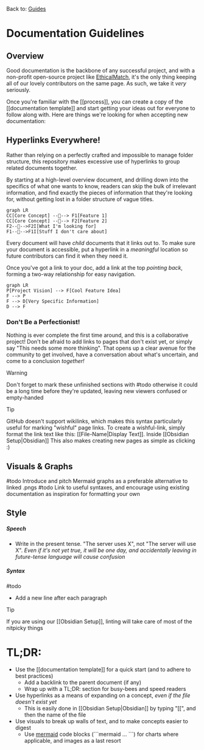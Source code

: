 Back to: [Guides](Guides.md)
# Documentation Guidelines
## Overview
Good documentation is the backbone of any successful project, and with a non-profit open-source project like [EthicalMatch](ATLAS/EthicalMatch%20Docs/README.md), it's the only thing keeping all of our lovely contributors on the same page. As such, we take it *very* seriously.

Once you're familiar with the [[process]], you can create a copy of the [[documentation template]] and start getting your ideas out for everyone to follow along with. Here are things we're looking for when accepting new documentation:

## Hyperlinks Everywhere!
Rather than relying on a perfectly crafted and impossible to manage folder structure, this repository makes excessive use of hyperlinks to group related documents together.

By starting at a high-level overview document, and drilling down into the specifics of what one wants to know, readers can skip the bulk of irrelevant information, and find exactly the pieces of information that they're looking for, without getting lost in a folder structure of vague titles.
```mermaid
graph LR
CC[Core Concept] --🔗--> F1[Feature 1]
CC[Core Concept] --🔗--> F2[Feature 2]
F2--🔗-->F2I[What I'm looking for]
F1--🔗-->F1I[Stuff I don't care about]
```

Every document will have *child* documents that it links out to. To make sure your document is accessible, put a hyperlink in a *meaningful* location so future contributors can find it when they need it.

Once you've got a link to your doc, add a link at the top *pointing back*, forming a two-way relationship for easy navigation.
```mermaid
graph LR
P[Project Vision] --> F[Cool Feature Idea]
F --> P
F --> D[Very Specific Information]
D --> F
```
### Don't Be a Perfectionist!
Nothing is ever complete the first time around, and this is a collaborative project! Don't be afraid to add links to pages that don't exist yet, or simply say "This needs some more thinking". That opens up a clear avenue for the community to get involved, have a conversation about what's uncertain, and come to a conclusion *together!*

> [!Warning]
> Don't forget to mark these unfinished sections with \#todo otherwise it could be a long time before they're updated, leaving new viewers confused or empty-handed

> [!Tip]
> GitHub doesn't support wikilinks, which makes this syntax particularly useful for marking "wishful" page links. To create a wishful-link, simply format the link text like this: \[\[File-Name|Display Text]]. Inside [[Obsidian Setup|Obsidian]] This also makes creating new pages as simple as clicking :)

## Visuals & Graphs
#todo Introduce and pitch Mermaid graphs as a preferable alternative to linked .pngs
#todo Link to useful syntaxes, and encourage using existing documentation as inspiration for formatting your own

## Style
##### Speech
- Write in the present tense. "The server uses X", not "The server will use X". 
	*Even if it's not yet true, it will be one day, and accidentally leaving in future-tense language will cause confusion*
##### Syntax
#todo 
- Add a new line after each paragraph

> [!Tip]
> If you are using our [[Obsidian Setup]], linting will take care of most of the nitpicky things

# TL;DR:
- Use the [[documentation template]] for a quick start (and to adhere to best practices)
	- Add a backlink to the parent document (if any)
	- Wrap up with a TL;DR: section for busy-bees and speed readers
- Use hyperlinks as a means of expanding on a concept, *even if the file doesn't exist yet*
	- This is easily done in [[Obsidian Setup|Obsidian]] by typing "\[\[", and then the name of the file
- Use visuals to break up walls of text, and to make concepts easier to digest
	- Use [mermaid](https://jojozhuang.github.io/tutorial/mermaid-cheat-sheet/) code blocks (\`\`\`mermaid … \`\`\`) for charts where applicable, and images as a last resort